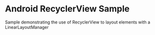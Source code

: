 Android RecyclerView Sample
===================================

Sample demonstrating the use of RecyclerView to layout elements with a LinearLayoutManager 
